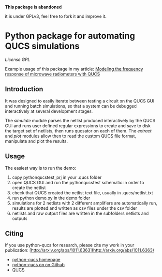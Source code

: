 **This package is abandoned**

it is under GPLv3, feel free to fork it and improve it.

Python package for automating QUCS simulations
==============================================

_License GPL_

Example usage of this package in my article:
[Modeling the frequency response of microwave radiometers with QUCS](http://arxiv.org/abs/1011.6363)

Introduction
------------

It was designed to easily iterate between testing a circuit on the QUCS GUI and running batch simulations,
so that a system can be debugged interactively at several development stages. 

The _simulate_ module parses the netlist produced interactively by the QUCS GUI and runs user defined regular expressions to create and save to disk the target set of netlists, then runs qucsator on each of them. The _extract_ and _plot_ modules allow then to read the custom QUCS file format, manipulate and plot the results.

Usage
-----

The easiest way is to run the demo:

1. copy pythonqucstest_prj in your .qucs folder
2. open QUCS GUI and run the pythonqucstest schematic in order to create the netlist
3. check that QUCS created the netlist text file, usually in .qucs/netlist.txt
4. run python demo.py in the demo folder
5. simulations for 2 netlists with 2 different amplifiers are automatically run, results are plotted and written as csv files under the csv folder
6. netlists and raw output files are written in the subfolders netlists and outputs

Citing
------

If you use python-qucs for research, please cite my work in your publication:
[http://arxiv.org/abs/1011.6363](http://arxiv.org/abs/1011.6363)

* [python-qucs homepage](http://andreazonca.com/software/python-qucs)
* [python-qucs on on Github](https://github.com/zonca/python-qucs)
* [QUCS](http://qucs.sf.net)
